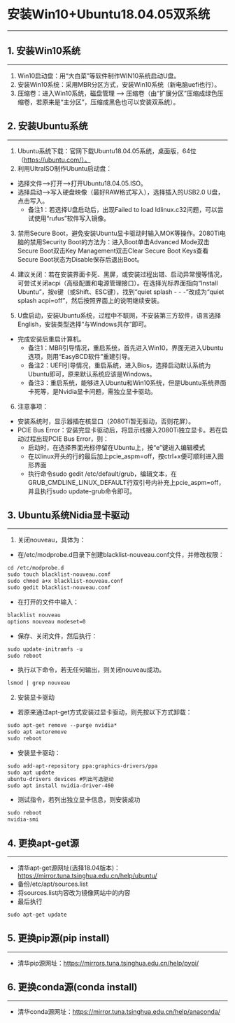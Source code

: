 # 安装Win10+Ubuntu18.04.05双系统
----------


## 1. 安装Win10系统
----------

1. Win10启动盘：用“大白菜”等软件制作WIN10系统启动U盘。
2. 安装Win10系统：采用MBR分区方式，安装Win10系统（新电脑uefi也行）。
3. 压缩卷：进入Win10系统，磁盘管理 --> 压缩卷（由“扩展分区”压缩成绿色压缩卷，若原来是“主分区”，压缩成黑色也可以安装双系统）。


## 2. 安装Ubuntu系统
----------

1. Ubuntu系统下载：官网下载Ubuntu18.04.05系统，桌面版，64位（https://ubuntu.com/）。
2. 利用UltraISO制作Ubuntu启动盘：
* 选择文件-->打开-->打开Ubuntu18.04.05.ISO。
* 选择启动-->写入硬盘映像（最好RAW格式写入），选择插入的USB2.0 U盘，点击写入。
  * 备注1：若选择U盘启动后，出现Failed to load ldlinux.c32问题，可以尝试使用“rufus”软件写入镜像。

3. 禁用Secure Boot，避免安装Ubuntu显卡驱动时输入MOK等操作。2080Ti电脑的禁用Security Boot的方法为：进入Boot单击Advanced Mode双击Secure Boot双击Key Management双击Clear Secure Boot Keys查看Secure Boot状态为Disable保存后退出Boot。
4. 建议关闭：若在安装界面卡死、黑屏，或安装过程出错、启动异常慢等情况，可尝试关闭acpi（高级配置和电源管理接口）。在选择光标界面指向“Install Ubuntu”，按e键（或Shift、ESC键），找到“quiet splash - - -”改成为“quiet splash acpi=off”，然后按照界面上的说明继续安装。

5. U盘启动，安装Ubuntu系统，过程中不联网，不安装第三方软件，语言选择English，安装类型选择“与Windows共存”即可。
* 完成安装后重启计算机。
  * 备注1：MBR引导情况，重启系统，首先进入Win10，界面无进入Ubuntu选项，则用“EasyBCD软件”重建引导。
  * 备注2：UEFI引导情况，重启系统，进入Bios，选择启动默认系统为Ubuntu即可，原来默认系统应该是Windows。
  * 备注3：重启系统，能够进入Ubuntu和Win10系统，但是Ubuntu系统界面卡死等，是Nvidia显卡问题，需独立显卡驱动。
6. 注意事项：
* 安装系统时，显示器插在核显口（2080Ti暂无驱动，否则花屏）。
* PCIE Bus Error：安装完显卡驱动后，将显示线接入2080Ti独立显卡。若在启动过程出现PCIE Bus Error，则：
  * 启动时，在选择界面光标停留在Ubuntu上，按“e”键进入编辑模式
  * 在以linux开头的行的最后加上pcie_aspm=off，按ctrl+x便可顺利进入图形界面
  * 执行命令sudo gedit /etc/default/grub，编辑文本，在GRUB_CMDLINE_LINUX_DEFAULT行双引号内补充上pcie_aspm=off，并且执行sudo update-grub命令即可。


## 3. Ubuntu系统Nidia显卡驱动
----------

1. 关闭nouveau，具体为：

* 在/etc/modprobe.d目录下创建blacklist-nouveau.conf文件，并修改权限：
```html
cd /etc/modprobe.d
sudo touch blacklist-nouveau.conf
sudo chmod a+x blacklist-nouveau.conf
sudo gedit blacklist-nouveau.conf
```

* 在打开的文件中输入：
```html
blacklist nouveau
options nouveau modeset=0
```

* 保存、关闭文件，然后执行：
```html
sudo update-initramfs -u
sudo reboot
```

* 执行以下命令，若无任何输出，则关闭nouveau成功。
```html
lsmod | grep nouveau
```

2. 安装显卡驱动

* 若原来通过apt-get方式安装过显卡驱动，则先按以下方式卸载：
```html
sudo apt-get remove --purge nvidia*
sudo apt autoremove
sudo reboot
```

* 安装显卡驱动：
```html
sudo add-apt-repository ppa:graphics-drivers/ppa
sudo apt update
ubuntu-drivers devices #列出可选驱动
sudo apt install nvidia-driver-460
```

* 测试指令，若列出独立显卡信息，则安装成功
```html
sudo reboot
nvidia-smi
```

## 4. 更换apt-get源
----------

* 清华apt-get源网址(选择18.04版本)：https://mirror.tuna.tsinghua.edu.cn/help/ubuntu/
* 备份/etc/apt/sources.list
* 将sources.list内容改为镜像网站中的内容
* 最后执行
```html
sudo apt-get update
```

## 5. 更换pip源(pip install)
----------
 
* 清华pip源网址：https://mirrors.tuna.tsinghua.edu.cn/help/pypi/


## 6. 更换conda源(conda install)
----------
 
* 清华conda源网址：https://mirror.tuna.tsinghua.edu.cn/help/anaconda/






